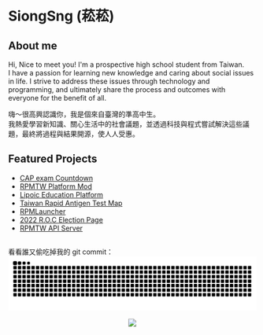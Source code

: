 # SiongSng (菘菘)
## About me
Hi, Nice to meet you! I'm a prospective high school student from Taiwan.  
I have a passion for learning new knowledge and caring about social issues in life. I strive to address these issues through technology and programming, and ultimately share the process and outcomes with everyone for the benefit of all.

嗨～很高興認識你，我是個來自臺灣的準高中生。  
我熱愛學習新知識、關心生活中的社會議題，並透過科技與程式嘗試解決這些議題，最終將過程與結果開源，使人人受惠。

## Featured Projects
- [CAP exam Countdown](https://github.com/SiongSng/cap-countdown)
- [RPMTW Platform Mod](https://github.com/RPMTW/RPMTW-Platform-Mod)
- [Lipoic Education Platform](https://github.com/Lipoic)
- [Taiwan Rapid Antigen Test Map](https://github.com/SiongSng/Rapid-Antigen-Test-Taiwan-Map)
- [RPMLauncher](https://github.com/RPMTW/RPMLauncher)
- [2022 R.O.C Election Page](https://github.com/SiongSng/2022-election)
- [RPMTW API Server](https://github.com/RPMTW/RPMTW-Server)

## 
看看誰又偷吃掉我的 git commit：
<picture>
  <source media="(prefers-color-scheme: dark)" srcset="https://raw.githubusercontent.com/SiongSng/SiongSng/output/github-contribution-grid-snake-dark.svg">
  <source media="(prefers-color-scheme: light)" srcset="https://raw.githubusercontent.com/SiongSng/SiongSng/output/github-contribution-grid-snake.svg">
  <img alt="github contribution grid snake animation" src="https://raw.githubusercontent.com/SiongSng/SiongSng/output/github-contribution-grid-snake-dark.svg">
</picture>

<a href="https://ko-fi.com/X8X376PDR">
  <p align="center"><img src="https://ko-fi.com/img/githubbutton_sm.svg" ></p>
</a>
